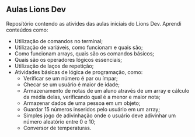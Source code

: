 ## Aulas Lions Dev

Reposítório contendo as ativides das aulas iniciais do Lions Dev.
Aprendi conteúdos como: 
- Utilização de comandos no terminal;
- Utilização de variáveis, como funcionam e quais são;
- Como funcionam arrays, quais são os comandos básicos;
- Quais são os operadores lógicos essenciais;
- Utilização de laços de repetição;
- Atividades básicas de lógica de programação, como:
  - Verificar se um número é par ou ímpar;
  - Checar se um usuário é maior de idade;
  - Armazenamento de notas de um aluno através de um array e cálculo da média delas, verificando qual é a menor e maior nota;
  - Armazenar dados de uma pessoa em um objeto;
  - Guardar 15 números inseridos pelo usuário em um array;
  - Simples jogo de adivinhação onde o usuário deve adivinhar um número aleatório entre 0 e 10;
  - Conversor de temperaturas.
